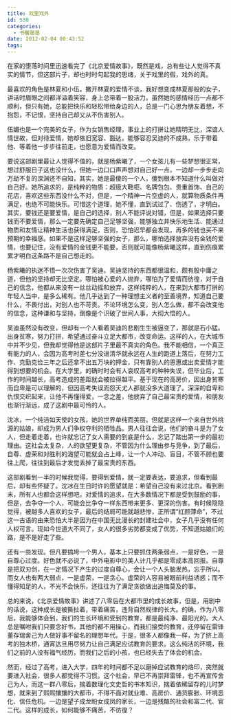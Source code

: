 ```yaml
---
title: 戏里戏外
id: 530
categories:
  - 书馨屡屡
date: 2012-02-04 00:43:52
tags:
---
```


在家的堕落时间里迅速看完了《北京爱情故事》，既然是戏，总有些让人觉得不真实的情节，但这部片子，却也时时勾起我的思绪，关于戏里的假，戏外的真。

最喜欢的角色是林夏和小伍。撇开林夏的爱情不谈，我好想变成林夏那般的女子，讲话时眉眼之间都洋溢着笑容，身上总带着一股活力。虽然她的感情经历一点都不顺利，但只有她，总能把快乐和轻松带给身边的人，总是一门心思为朋友着想，不抱怨，不记恨，坚持自己却又从不伤害别人。

伍媚也是一个完美的女子，作为女销售经理，事业上的打拼让她精明无比，深谙人情世故，但对待爱情，她却依旧宽容、豁达，能够容忍吴迪的不成熟，乐于带着他、等着他一步步往前走，也愿意为爱情而改变。

要说这部剧里最让人觉得不值的，就是杨紫曦了，一个女孩儿有一些梦想很正常，想过舒服日子这也没什么，但她一边口口声声想对自己好一点，一边却一步步走向万劫不复的深渊还不自知，其实，她是最傻的一个人，傻到根本不知道什么叫做对自己好。她所追求的，是纯粹的物质：超级大鞋柜、名牌包包、贵重首饰、自己的花店，喜欢这些东西没什么不对，但是，一个精神一片空虚的人，就算物质条件再满足，也绝不可能快乐。可惜这个道理，她不懂，直到试过了、伤透了，才明白。其实，要钱还是要爱情，是自己的选择，别人不能评说对错，但是，如果选择只要钱而不要爱情，那么一定要先确定自己足够坚强，能够独立并快乐地生活、能通过物质和友情让精神生活也获得满足，否则，恐怕迟早都会发现，再多的钱也买不来预期的幸福感。如果不是这样足够坚强的女子，那么，哪怕选择放弃没有金钱的爱情，也要记住，没有爱情的金钱更不能要，否则就可能像杨紫曦这样，直到伤痕累累才明白这条路不是自己想走的。

杨紫曦的执迷不悟一次次伤害了吴迪。吴迪坚持的东西都很温和，颇有股中庸之道，但他的坚持却无比坚定。哪怕被心爱的人抛弃，哪怕为了爱情而彷徨，对于自己的信念，他都从来没有一丝丝动摇和放弃，这样纯粹的人，在来到大都市打拼的年轻人当中，是多么稀有。他几乎达到了一种理想主义者的至善境界，知道自己要什么，不畏付出，对别人也不苛责。不论环境怎么变，别人怎么做，都不会改变他的信念，这种谦和与坚持，倒像是个识破了世间人事，大彻大悟的人。

吴迪虽然没有改变，但却有一个人看着吴迪的悲剧生生被逼变了，那就是石小猛。出身贫寒，努力打拼，希望通过奋斗立足大都市，改变命运。这样的人，在大城市中并不少见，但我却觉得他是这部片子里最不真实的角色。我不能相信，一个真正有能力的人，会因为高考时差七分没进清华就永远在人生的跑道上落后，在努力工作、克勤克俭三年之后还拿不出五万块的押金，只有靠别人的恩惠或出卖爱情才能得到想要的机会。在大学里，的确时时会有人哀叹高考的种种失误，但毕业后，工作的时间越长，高考造成的差距就会被拉得越平。基于现在的高房价，因出身贫寒而自卑是可以理解的，但因高考失误而怨天尤人那就没多大道理了。深深的自卑和仇恨交织起来，让他不再懂得爱，一念之差，他放弃了自己最宝贵的爱情，和朋友也渐行渐远，成了这剧中最可怜的人。

沈冰，一个纯洁如天使的女孩，她的世界单纯而美丽。但就是这样一个来自世外桃源的姑娘，却成为男人们争权夺利的牺牲品。男人往往会说，他们的奋斗是为了女人，但走着走着，也许就忘记了女人需要的到底是什么，忘记了踏出第一步的最初理由。这社会太复杂，人的欲望更复杂，不管因为什么理由参与竞争，到了最后，自尊、虚荣和对胜利的渴望可能就会占上峰，让一个人冲动、盲目，不管不顾也要往上爬，往往到最后才发觉丢掉了最宝贵的东西。

这部剧看到一半的时候我觉得，要得到爱情，就一定要表达，要追求，但看到最后，却有些怀疑了。沈冰在生日时许的愿望就是：希望自己没有来过北京。看到剧末，所有人也都会这样想吧。对爱情的追求，在大多数情况下都是受到鼓励的事，但是，去争夺一个人，可能会比争夺一样东西带来更多、更深的伤害。有时候隐隐觉得，被越多人喜欢的女子，最后的结局可能就越悲惨，正所谓“红颜薄命”，不过这一古语的由来恐怕大半是因为在中国无比漫长的封建社会中，女子几乎没有任何人权可言。现如今世道大不同了，女人的很多劣势都变成了优势，不知道姑娘们的路，是不是好走了些。

还有一些发现。但凡要搞垮一个男人，基本上只要抓住两条弱点，一是好色，一是自尊心过度。好色就不必说了，中外电影中的美人计几乎都是零成本高回报。自尊是把双刃剑，在一定情况下产生的过度自尊心，会让一个人头脑发热，忘乎所以。而女人也有两大弱点，一是虚荣，一是贪心。虚荣的人容易被眼前利益诱惑；而不懂得知足的人，不光不会快乐，还往往为了满足贪欲做出追悔莫及的事。

总的来说，《北京爱情故事》讲述了八零后在大都市里的成长故事，但是，用剧中的话说，这种成长是被撕扯着，带着痛苦，违背自然规律的长大。的确，作为八零后，我能够体会到，我们的生长环境和受到的教育，都是最纯净、最阳光的。大人总是嘱咐我们只要念好书，其他的都不用操心，而我们接受的教育，还停留在雷锋董存瑞舍己为人做好事不留名的理想年代。于是，很多人都像我一样，为了挤上高考的独木桥，通宵达旦用尽努力让自己满足应试教育的要求。这么纯洁的环境，我们之前的人没有福气经历，而我们之后的小孩，也已经失去了体会的机会。

然而，经过了高考，进入大学，四年的时间都不足以磨掉应试教育的烙印，突然就要进入社会，很多人都觉得不习惯。这个社会，早已不再崇拜雷锋，也不再宣传舍己为人，而这一群八零后，揣着数理化文史哲的书本知识，揣着依稀留存的儿时梦想，就来到了熙熙攘攘的大都市，不得不面对就业难、高房价、通货膨胀、环境恶化、信任危机。一边是望子成龙盼女成凤的家长，一边是残酷的社会和富二代、官二代。这样的成长，如何能够不痛苦，不彷徨？